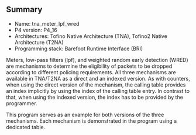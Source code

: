 ## Summary

* Name: tna_meter_lpf_wred
* P4 version: P4_16
* Architectures: Tofino Native Architecture (TNA), Tofino2 Native Architecture (T2NA)
* Programming stack: Barefoot Runtime Interface (BRI)

Meters, low-pass filters (lpf), and weighted random early detection (WRED) are
mechanisms to determine the eligibility of packets to be dropped according to
different policing requirements. All three mechanisms are available in TNA/T2NA
as a direct and an indexed version. As with counters, when using the direct
version of the mechanism, the calling table provides an index implicitly by 
using the index of the calling table entry. In contrast to that, when using the 
indexed version, the index has to be provided by the programmer. 

This program serves as an example for both versions of the three mechanisms. 
Each mechanism is demonstrated in the program using a dedicated table.
